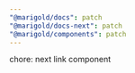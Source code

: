 ```yaml
---
"@marigold/docs": patch
"@marigold/docs-next": patch
"@marigold/components": patch
---
```


chore: next link component
